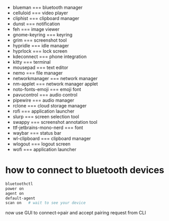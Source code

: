 - blueman === bluetooth manager
- celluloid === video player
- cliphist === clipboard manager
- dunst === notification
- feh === image viewer
- gnome-keyring  === keyring 
- grim === screenshot tool
- hypridle === idle manager
- hyprlock === lock screen
- kdeconnect === phone integration
- kitty === terminal
- mousepad === text editor
- nemo === file manager
- networkmanager === network manager
- nm-applet === network manager applet
- noto-fonts-emoji === emoji font
- pavucontrol === audio control
- pipewire === audio manager
- rclone === cloud storage manager
- rofi === application launcher
- slurp === screen selection tool
- swappy === screenshot annotation tool
- ttf-jetbrains-mono-nerd === font
- waybar === status bar
- wl-clipboard === clipboard manager
- wlogout === logout screen
- wofi === application launcher

# how to connect to bluetooth devices
```bash
bluetoothctl
power on
agent on
default-agent
scan on   # wait to see your device
```
now use GUI to connect->pair and accept pairing request from CLI
